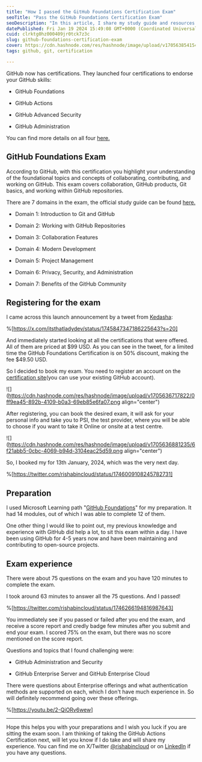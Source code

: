 ```yaml
---
title: "How I passed the GitHub Foundations Certification Exam"
seoTitle: "Pass the GitHub Foundations Certification Exam"
seoDescription: "In this article, I share my study guide and resources I used to pass the GitHub Foundations Certification Exam."
datePublished: Fri Jan 19 2024 15:49:08 GMT+0000 (Coordinated Universal Time)
cuid: clrktg0hz000409jr0tck7z3c
slug: github-foundations-certification-exam
cover: https://cdn.hashnode.com/res/hashnode/image/upload/v1705638541547/2670bbd7-3e2b-4741-b763-d21f91f27cec.png
tags: github, git, certification

---
```


GitHub now has certifications. They launched four certifications to endorse your GitHub skills:

* GitHub Foundations
    
* GitHub Actions
    
* GitHub Advanced Security
    
* GitHub Administration
    

You can find more details on all four [here.](https://resources.github.com/learn/certifications/)

## GitHub Foundations Exam

According to GitHub, with this certification you highlight your understanding of the foundational topics and concepts of collaborating, contributing, and working on GitHub. This exam covers collaboration, GitHub products, Git basics, and working within GitHub repositories.

There are 7 domains in the exam, the official study guide can be found [here.](https://assets.ctfassets.net/wfutmusr1t3h/1kmMx7AwI4qH8yIZgOmQlP/4e60030cc6c76688698652e830ea2a48/github-foundations-exam-study-guide.pdf)

* Domain 1: Introduction to Git and GitHub
    
* Domain 2: Working with GitHub Repositories
    
* Domain 3: Collaboration Features
    
* Domain 4: Modern Development
    
* Domain 5: Project Management
    
* Domain 6: Privacy, Security, and Administration
    
* Domain 7: Benefits of the GitHub Community
    

## Registering for the exam

I came across this launch announcement by a tweet from [Kedasha](https://twitter.com/itsthatladydev):

%[https://x.com/itsthatladydev/status/1745847347186225643?s=20] 

And immediately started looking at all the certifications that were offered. All of them are priced at $99 USD. As you can see in the tweet, for a limited time the GitHub Foundations Certification is on 50% discount, making the fee $49.50 USD.

So I decided to book my exam. You need to register an account on the [certification site](https://examregistration.github.com/overview)(you can use your existing GitHub account).

![](https://cdn.hashnode.com/res/hashnode/image/upload/v1705636717822/0ff9ea45-892b-4109-b0a3-69eb85e6fa07.png align="center")

After registering, you can book the desired exam, it will ask for your personal info and take you to PSI, the test provider, where you will be able to choose if you want to take it Online or onsite at a test centre.

![](https://cdn.hashnode.com/res/hashnode/image/upload/v1705636881235/6f21abb5-0cbc-4069-b94d-3104eac25d59.png align="center")

So, I booked my for 13th January, 2024, which was the very next day.

%[https://twitter.com/rishabincloud/status/1746009108245782731] 

## Preparation

I used Microsoft Learning path "[GitHub Foundations](https://learn.microsoft.com/en-us/collections/o1njfe825p602p)" for my preparation. It had 14 modules, out of which I was able to complete 12 of them.

One other thing I would like to point out, my previous knowledge and experience with GitHub did help a lot, to sit this exam within a day. I have been using GitHub for 4-5 years now and have been maintaining and contributing to open-source projects.

## Exam experience

There were about 75 questions on the exam and you have 120 minutes to complete the exam.

I took around 63 minutes to answer all the 75 questions. And I passed!

%[https://twitter.com/rishabincloud/status/1746266194816987643] 

You immediately see if you passed or failed after you end the exam, and receive a score report and credly badge few minutes after you submit and end your exam. I scored 75% on the exam, but there was no score mentioned on the score report.

Questions and topics that I found challenging were:

* GitHub Administration and Security
    
* GitHub Enterprise Server and GitHub Enterprise Cloud
    

There were questions about Enterprise offerings and what authentication methods are supported on each, which I don't have much experience in. So will definitely recommend going over these offerings.

%[https://youtu.be/2-QiORv6wew] 

---

Hope this helps you with your preparations and I wish you luck if you are sitting the exam soon. I am thinking of taking the GitHub Actions Certification next, will let you know if I do take and will share my experience. You can find me on X/Twitter [@rishabincloud](https://x.com/rishabincloud) or on [LinkedIn](https://linkedin.com/in/rishabkumar7) if you have any questions.